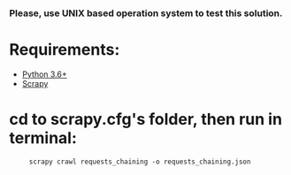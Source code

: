 ### Please, use UNIX based operation system to test this solution.

Requirements:
=============
* [Python 3.6+](https://www.python.org/)
* [Scrapy](https://scrapy.org/)


cd to scrapy.cfg's folder, then run in terminal:
==============================
         scrapy crawl requests_chaining -o requests_chaining.json
